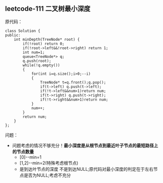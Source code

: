 ## leetcode-111 二叉树最小深度
原代码：
```
class Solution {
public:
    int minDepth(TreeNode* root) {
        if(!root) return 0;
        if(!root->left&&!root->right) return 1;
        int num=1;
        queue<TreeNode*> q;
        q.push(root);
        while(!q.empty())
        {
            for(int i=q.size();i>0;--i)
            {
                TreeNode* t=q.front();q.pop();
                if(t->left) q.push(t->left);
                if(!t->left&&num>1)return num;
                if(t->right) q.push(t->right);
                if(!t->right&&num>1)return num;
            }
            num++;
        }
        return num;
    }
};
```
问题：
* 问题考虑的情况不够充分！**最小深度是从根节点到最近叶子节点的最短路径上的节点数量**
  * [0]--min=1
  * [1,2]--min=2(特殊考虑根节点)
  * 是到达叶节点的深度 不是到达NULL;原代码对最小深度的判定在于左右节点是否为NULL;考虑不充分